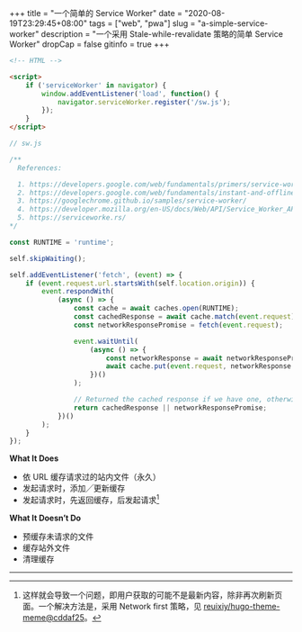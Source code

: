 +++
title = "一个简单的 Service Worker"
date = "2020-08-19T23:29:45+08:00"
tags = ["web", "pwa"]
slug = "a-simple-service-worker"
description = "一个采用 Stale-while-revalidate 策略的简单 Service Worker"
dropCap = false
gitinfo = true
+++

```html
<!-- HTML -->

<script>
    if ('serviceWorker' in navigator) {
        window.addEventListener('load', function() {
            navigator.serviceWorker.register('/sw.js');
        });
    }
</script>
```

```js
// sw.js

/**
  References:

  1. https://developers.google.com/web/fundamentals/primers/service-workers
  2. https://developers.google.com/web/fundamentals/instant-and-offline/offline-cookbook
  3. https://googlechrome.github.io/samples/service-worker/
  4. https://developer.mozilla.org/en-US/docs/Web/API/Service_Worker_API/Using_Service_Workers
  5. https://serviceworke.rs/
*/

const RUNTIME = 'runtime';

self.skipWaiting();

self.addEventListener('fetch', (event) => {
    if (event.request.url.startsWith(self.location.origin)) {
        event.respondWith(
            (async () => {
                const cache = await caches.open(RUNTIME);
                const cachedResponse = await cache.match(event.request);
                const networkResponsePromise = fetch(event.request);

                event.waitUntil(
                    (async () => {
                        const networkResponse = await networkResponsePromise;
                        await cache.put(event.request, networkResponse.clone());
                    })()
                );

                // Returned the cached response if we have one, otherwise return the network response.
                return cachedResponse || networkResponsePromise;
            })()
        );
    }
});
```

**What It Does**

- 依 URL 缓存请求过的站内文件（永久）
- 发起请求时，添加╱更新缓存
- 发起请求时，先返回缓存，后发起请求[^1]

**What It Doesn’t Do**

- 预缓存未请求的文件
- 缓存站外文件
- 清理缓存

---

[^1]: 这样就会导致一个问题，即用户获取的可能不是最新内容，除非再次刷新页面。一个解决方法是，采用 Network first 策略，见 [reuixiy/hugo-theme-meme@cddaf25](https://github.com/reuixiy/hugo-theme-meme/commit/cddaf25)。
